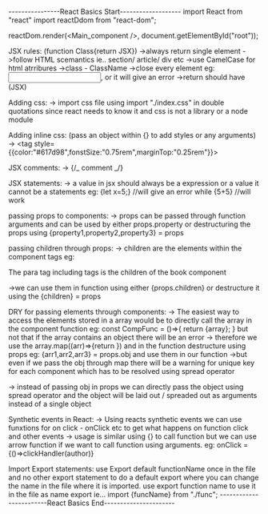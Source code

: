 ----------------React Basics Start-------------------
import React from "react"
import reactDdom from "react-dom";

reactDom.render(<Main_component />, document.getElementById("root"));

JSX rules: (function Class{return JSX})
->always return single element
->follow HTML scemantics ie.. section/ article/ div etc
->use CamelCase for html atrribures
->class - ClassName
->close every element eg: <input/>,<img/> or it will give an error
->return should have (JSX)

Adding css:
-> import css file using import "./index.css" in double quotations since react needs to know it and css is not a library or a node module

Adding inline css: (pass an object within {} to add styles or any arguments)
-> <tag style={{color:"#617d98",fonstSize:"0.75rem",marginTop:"0.25rem"}}></tag>

JSX comments:
-> {/_ comment _/}

JSX statements:
-> a value in jsx should always be a expression or a value it cannot be a statements
eg: {let x=5;} //will give an error
while {5+5} //will work

passing props to components:
-> props can be passed through function arguments and can be used by either props.property or destructuring the props using {property1,property2,property3} = props

passing children through props:
-> children are the elements within the component tags eg: <Book><p>The para tag including tags is the children of the book component</p></Book>
->we can use them in function using either {props.children} or destructure it using the {children} = props

DRY for passing elements through components:
-> The easiest way to access the elements stored in a array would be to directly call the array in the component function
eg: const CompFunc = ()=>{ return {array}; } but not that if the array contains an object there will be an error
-> therefore we use the array.map((arr)=>{return <component obj={arr}/>}) and in the function destructure using props eg: {arr1,arr2,arr3} = props.obj and use them in our function
->but even if we pass the obj through map there will be a warning for unique key for each component which has to be resolved using spread operator

-> instead of passing obj in props we can directly pass the object using spread operator and the object will be laid out / spreaded out as arguments instead of a single object

Synthetic events in React:
-> Using reacts synthetic events we can use funxtions for on click - onClick etc to get what happens on function click and other events
-> usage is similar using {} to call function but we can use arrow function if we want to call function using arguments. eg: onClick = {()=>clickHandler(author)}

Import Export statements:
use Export default functionName once in the file and no other export statement to do a default export where you can change the name in the file where it is imported.
use export function name to use it in the file as name export ie... import {funcName} from "./func";
------------------------React Basics End----------------------

